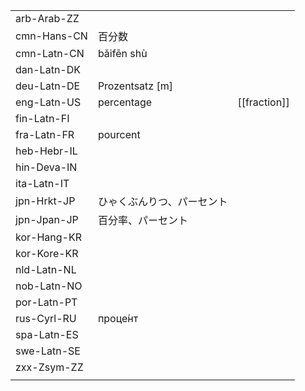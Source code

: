 | | | |
|-|-|-|
| arb-Arab-ZZ |  |  |
| cmn-Hans-CN | 百分数 |  |
| cmn-Latn-CN | bǎifēn shù |  |
| dan-Latn-DK |  |  |
| deu-Latn-DE | Prozentsatz [m] |  |
| eng-Latn-US | percentage | [[fraction]] |
| fin-Latn-FI |  |  |
| fra-Latn-FR | pourcent |  |
| heb-Hebr-IL |  |  |
| hin-Deva-IN |  |  |
| ita-Latn-IT |  |  |
| jpn-Hrkt-JP | ひゃくぶんりつ、パーセント |  |
| jpn-Jpan-JP | 百分率、パーセント |  |
| kor-Hang-KR |  |  |
| kor-Kore-KR |  |  |
| nld-Latn-NL |  |  |
| nob-Latn-NO |  |  |
| por-Latn-PT |  |  |
| rus-Cyrl-RU | проце́нт |  |
| spa-Latn-ES |  |  |
| swe-Latn-SE |  |  |
| zxx-Zsym-ZZ |  |  |
|  |  |  |